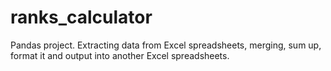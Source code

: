 # ranks_calculator
Pandas project. Extracting data from Excel spreadsheets, merging, sum up, format it and output into another Excel spreadsheets.
